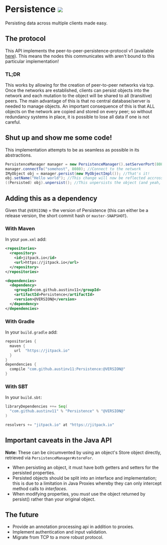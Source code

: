 # Persistence [![](https://jitpack.io/v/austinv11/Persistence.svg)](https://jitpack.io/#austinv11/Persistence)
Persisting data across multiple clients made easy.

## The protocol 
This API implements the peer-to-peer-persistence-protocol v1 (available 
[here](https://gist.github.com/austinv11/b91ada1d9f85e9ef3fdeb08952916c47)). This means the nodes this communicates with 
aren't bound to this particular implementation! 

### TL;DR 
This works by allowing for the creation of peer-to-peer networks via tcp. Once the networks are established, clients can 
persist objects into the network and each mutation to the object will be shared to all (transitive) peers. The main 
advantage of this is that no central database/server is needed to manage objects. An important consequence of this is 
that ALL objects on the network are copied and stored on every peer; so without redundancy systems in place, it is 
possible to lose all data if one is not careful. 

## Shut up and show me some code! 
This implementation attempts to be as seamless as possible in its abstractions. 
```java 
PersistenceManager manager = new PersistenceManager().setServerPort(8080); //Set up your node
manager.connectTo("somehost", 8080); //Connect to the network
IMyObject obj = manager.persist(new MyObjectImpl()); //That's it!
obj.setName("Hello world"); //This change will now be reflected accross all nodes!
((Persisted) obj).unpersist(); //This unpersists the object (and yeah, it now magically implements Persisted).
```

## Adding this as a dependency
Given that `@VERSION@` = the version of Persistence (this can either be a release version, the short commit hash or `master-SNAPSHOT`).
### With Maven
In your `pom.xml` add:
```xml
<repositories>
  <repository>
    <id>jitpack.io</id>
    <url>https://jitpack.io</url>
  </repository>
</repositories>

<dependencies>
  <dependency>
    <groupId>com.github.austinv11</groupId>
    <artifactId>Persistence</artifactId>
    <version>@VERSION@</version>
  </dependency>
</dependencies>
```
### With Gradle
In your `build.gradle` add: 
```groovy
repositories {
  maven {
    url  "https://jitpack.io"
  }
}
dependencies {
  compile "com.github.austinv11:Persistence:@VERSION@"
}
```
### With SBT
In your `build.sbt`:
```sbt
libraryDependencies ++= Seq(
  "com.github.austinv11" % "Persistence" % "@VERSION@"
)

resolvers += "jitpack.io" at "https://jitpack.io"
```

## Important caveats in the Java API
**Note:** These can be circumvented by using an object's Store object directly, retrieved via 
`PersistenceManager#storeFor`.
* When persisting an object, it must have both getters and setters for the persisted properties.
* Persisted objects should be split into an interface and implementation; this is due to a limitation in Java Proxies
whereby they can only intercept method calls to *interfaces*.
* When modifying properties, you *must* use the object returned by persist() rather than your original object.

## The future
* Provide an annotation processing api in addition to proxies.
* Implement authentication and input validation.
* Migrate from TCP to a more robust protocol. 

